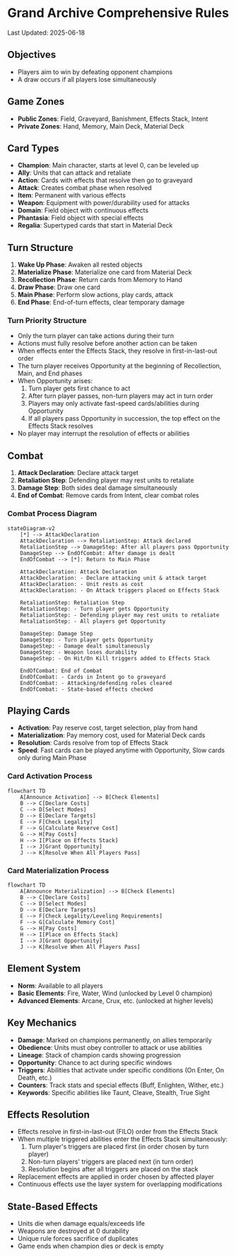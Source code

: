 # Grand Archive Comprehensive Rules

Last Updated: 2025-06-18

## Objectives
- Players aim to win by defeating opponent champions
- A draw occurs if all players lose simultaneously

## Game Zones
- **Public Zones**: Field, Graveyard, Banishment, Effects Stack, Intent
- **Private Zones**: Hand, Memory, Main Deck, Material Deck

## Card Types
- **Champion**: Main character, starts at level 0, can be leveled up
- **Ally**: Units that can attack and retaliate
- **Action**: Cards with effects that resolve then go to graveyard
- **Attack**: Creates combat phase when resolved
- **Item**: Permanent with various effects
- **Weapon**: Equipment with power/durability used for attacks
- **Domain**: Field object with continuous effects
- **Phantasia**: Field object with special effects
- **Regalia**: Supertyped cards that start in Material Deck

## Turn Structure
1. **Wake Up Phase**: Awaken all rested objects
2. **Materialize Phase**: Materialize one card from Material Deck
3. **Recollection Phase**: Return cards from Memory to Hand
4. **Draw Phase**: Draw one card
5. **Main Phase**: Perform slow actions, play cards, attack
6. **End Phase**: End-of-turn effects, clear temporary damage

### Turn Priority Structure
- Only the turn player can take actions during their turn
- Actions must fully resolve before another action can be taken
- When effects enter the Effects Stack, they resolve in first-in-last-out order
- The turn player receives Opportunity at the beginning of Recollection, Main, and End phases
- When Opportunity arises:
  1. Turn player gets first chance to act
  2. After turn player passes, non-turn players may act in turn order
  3. Players may only activate fast-speed cards/abilities during Opportunity
  4. If all players pass Opportunity in succession, the top effect on the Effects Stack resolves
- No player may interrupt the resolution of effects or abilities

## Combat
1. **Attack Declaration**: Declare attack target
2. **Retaliation Step**: Defending player may rest units to retaliate
3. **Damage Step**: Both sides deal damage simultaneously
4. **End of Combat**: Remove cards from Intent, clear combat roles

### Combat Process Diagram
```mermaid
stateDiagram-v2
    [*] --> AttackDeclaration
    AttackDeclaration --> RetaliationStep: Attack declared
    RetaliationStep --> DamageStep: After all players pass Opportunity
    DamageStep --> EndOfCombat: After damage is dealt
    EndOfCombat --> [*]: Return to Main Phase
    
    AttackDeclaration: Attack Declaration
    AttackDeclaration: - Declare attacking unit & attack target
    AttackDeclaration: - Unit rests as cost
    AttackDeclaration: - On Attack triggers placed on Effects Stack
    
    RetaliationStep: Retaliation Step
    RetaliationStep: - Turn player gets Opportunity
    RetaliationStep: - Defending player may rest units to retaliate
    RetaliationStep: - All players get Opportunity
    
    DamageStep: Damage Step
    DamageStep: - Turn player gets Opportunity
    DamageStep: - Damage dealt simultaneously
    DamageStep: - Weapon loses durability
    DamageStep: - On Hit/On Kill triggers added to Effects Stack
    
    EndOfCombat: End of Combat
    EndOfCombat: - Cards in Intent go to graveyard
    EndOfCombat: - Attacking/defending roles cleared
    EndOfCombat: - State-based effects checked
```

## Playing Cards
- **Activation**: Pay reserve cost, target selection, play from hand
- **Materialization**: Pay memory cost, used for Material Deck cards
- **Resolution**: Cards resolve from top of Effects Stack
- **Speed**: Fast cards can be played anytime with Opportunity, Slow cards only during Main Phase

### Card Activation Process
```mermaid
flowchart TD
    A[Announce Activation] --> B[Check Elements]
    B --> C[Declare Costs]
    C --> D[Select Modes]
    D --> E[Declare Targets]
    E --> F[Check Legality]
    F --> G[Calculate Reserve Cost]
    G --> H[Pay Costs]
    H --> I[Place on Effects Stack]
    I --> J[Grant Opportunity]
    J --> K[Resolve When All Players Pass]
```

### Card Materialization Process
```mermaid
flowchart TD
    A[Announce Materialization] --> B[Check Elements]
    B --> C[Declare Costs]
    C --> D[Select Modes]
    D --> E[Declare Targets]
    E --> F[Check Legality/Leveling Requirements]
    F --> G[Calculate Memory Cost]
    G --> H[Pay Costs]
    H --> I[Place on Effects Stack]
    I --> J[Grant Opportunity]
    J --> K[Resolve When All Players Pass]
```

## Element System
- **Norm**: Available to all players
- **Basic Elements**: Fire, Water, Wind (unlocked by Level 0 champion)
- **Advanced Elements**: Arcane, Crux, etc. (unlocked at higher levels)

## Key Mechanics
- **Damage**: Marked on champions permanently, on allies temporarily
- **Obedience**: Units must obey controller to attack or use abilities
- **Lineage**: Stack of champion cards showing progression
- **Opportunity**: Chance to act during specific windows
- **Triggers**: Abilities that activate under specific conditions (On Enter, On Death, etc.)
- **Counters**: Track stats and special effects (Buff, Enlighten, Wither, etc.)
- **Keywords**: Specific abilities like Taunt, Cleave, Stealth, True Sight

## Effects Resolution
- Effects resolve in first-in-last-out (FILO) order from the Effects Stack
- When multiple triggered abilities enter the Effects Stack simultaneously:
  1. Turn player's triggers are placed first (in order chosen by turn player)
  2. Non-turn players' triggers are placed next (in turn order)
  3. Resolution begins after all triggers are placed on the stack
- Replacement effects are applied in order chosen by affected player
- Continuous effects use the layer system for overlapping modifications

## State-Based Effects
- Units die when damage equals/exceeds life
- Weapons are destroyed at 0 durability
- Unique rule forces sacrifice of duplicates
- Game ends when champion dies or deck is empty
